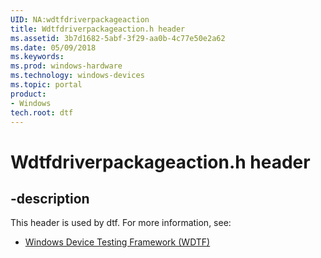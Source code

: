```yaml
---
UID: NA:wdtfdriverpackageaction
title: Wdtfdriverpackageaction.h header
ms.assetid: 3b7d1682-5abf-3f29-aa0b-4c77e50e2a62
ms.date: 05/09/2018
ms.keywords: 
ms.prod: windows-hardware
ms.technology: windows-devices
ms.topic: portal
product:
- Windows
tech.root: dtf
---
```


# Wdtfdriverpackageaction.h header


## -description


This header is used by dtf. For more information, see:

- [Windows Device Testing Framework (WDTF)](../_dtf/index.md)
